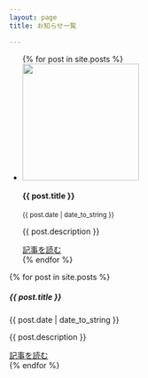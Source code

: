 ```yaml
---
layout: page
title: お知らせ一覧

---
```


<ul class="list-unstyled d-none d-sm-block">
  {% for post in site.posts %}
  <li class="media mb-3 border p-3 position-relative">
    <img src="{{ post.image }}" alt="" class="img-fluid mr-5" width="210">
    <div class="media-body">
      <h4 class="mt-0 mb-1">{{ post.title }}</h4>
      <small>{{ post.date | date_to_string }}</small>
      <p>
        {{ post.description }}
      </p>
      <a class="stretched-link" href="{{ post.url }}">記事を読む</a>
    </div>
  </li>
  {% endfor %}
</ul>

<div class="card-deck d-sm-none">
  {% for post in site.posts %}
  <div class="card">
    <img src="{{ post.image }}" alt="" class="card-img-top">
    <div class="card-body">
      <h5 class="card-title">{{ post.title }}</h5>
      <span class="card-subtitle text-muted">{{ post.date | date_to_string }}</span>
      <p class="card-text">
        {{ post.description }}
      </p>
      <a class="stretched-link" href="{{ post.url }}">記事を読む</a>
    </div>
  </div>
  {% endfor %}
</div>